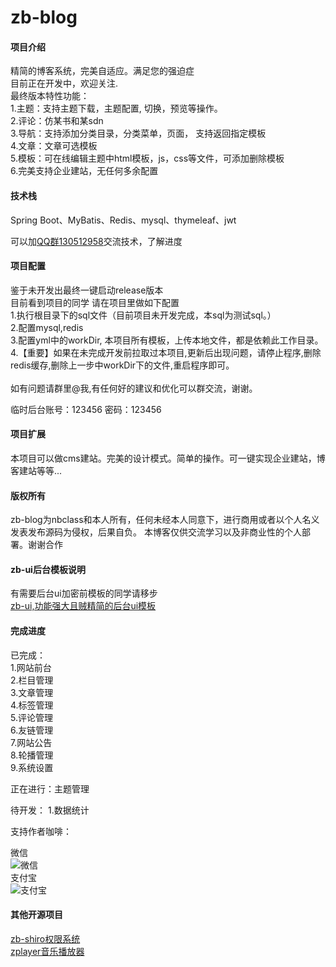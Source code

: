 # zb-blog

#### 项目介绍
精简的博客系统，完美自适应。满足您的强迫症<br/>
目前正在开发中，欢迎关注.<br/>
最终版本特性功能：<br/>
1.主题：支持主题下载，主题配置, 切换，预览等操作。<br/>
2.评论：仿某书和某sdn<br/>
3.导航：支持添加分类目录，分类菜单，页面， 支持返回指定模板<br/>
4.文章：文章可选模板<br/>
5.模板：可在线编辑主题中html模板，js，css等文件，可添加删除模板<br/>
6.完美支持企业建站，无任何多余配置

#### 技术栈
Spring Boot、MyBatis、Redis、mysql、thymeleaf、jwt<br/>

可以加[QQ群130512958](http://shang.qq.com/wpa/qunwpa?idkey=dad3420aea2111ee98653f703f61bc504bfcd6dd85d1766a344523d7e353ad43)交流技术，了解进度

#### 项目配置

鉴于未开发出最终一键启动release版本<br/>
目前看到项目的同学 请在项目里做如下配置<br/>
1.执行根目录下的sql文件（目前项目未开发完成，本sql为测试sql。）<br/>
2.配置mysql,redis<br/>
3.配置yml中的workDir, 本项目所有模板，上传本地文件，都是依赖此工作目录。<br/>
4.【重要】如果在未完成开发前拉取过本项目,更新后出现问题，请停止程序,删除redis缓存,删除上一步中workDir下的文件,重启程序即可。<br/>
<br/>如有问题请群里@我,有任何好的建议和优化可以群交流，谢谢。<br/>

临时后台账号：123456 密码：123456

#### 项目扩展
本项目可以做cms建站。完美的设计模式。简单的操作。可一键实现企业建站，博客建站等等...

#### 版权所有
zb-blog为nbclass和本人所有，任何未经本人同意下，进行商用或者以个人名义发表发布源码为侵权，后果自负。
本博客仅供交流学习以及非商业性的个人部署。谢谢合作

#### zb-ui后台模板说明
有需要后台ui加密前模板的同学请移步<br/>
[zb-ui,功能强大且贼精简的后台ui模板](https://zuu.app)

#### 完成进度
已完成：<br/>
1.网站前台<br/>
2.栏目管理<br/>
3.文章管理<br/>
4.标签管理<br/>
5.评论管理<br/>
6.友链管理<br/>
7.网站公告<br/>
8.轮播管理<br/>
9.系统设置<br/>

正在进行：主题管理<br/>

待开发：
1.数据统计
<br/>

支持作者咖啡：

微信<br/>
![微信](https://images.gitee.com/uploads/images/2019/1028/163337_aa52a795_1414419.jpeg)
<br/>
支付宝<br/>
![支付宝](https://images.gitee.com/uploads/images/2019/1028/163337_21cc2b3f_1414419.jpeg)

#### 其他开源项目
[zb-shiro权限系统](https://gitee.com/supperzh/zb-shiro)<br/>
[zplayer音乐播放器](https://gitee.com/supperzh/zplayer)


